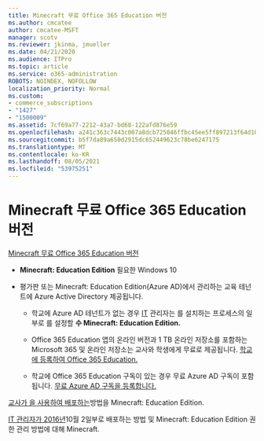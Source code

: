 ```yaml
---
title: Minecraft 무료 Office 365 Education 버전
ms.author: cmcatee
author: cmcatee-MSFT
manager: scotv
ms.reviewer: jkinma, jmueller
ms.date: 04/21/2020
ms.audience: ITPro
ms.topic: article
ms.service: o365-administration
ROBOTS: NOINDEX, NOFOLLOW
localization_priority: Normal
ms.custom:
- commerce_subscriptions
- "1427"
- "1500009"
ms.assetid: 7cf69a77-2212-43a7-bd68-122afd876e59
ms.openlocfilehash: a241c363c7443c007a8dcb725046ffbc45ee5ff897213f64d109eab8a4fc4ff4
ms.sourcegitcommit: b5f7da89a650d2915dc652449623c78be6247175
ms.translationtype: MT
ms.contentlocale: ko-KR
ms.lasthandoff: 08/05/2021
ms.locfileid: "53975251"
---
```

# <a name="minecraft-edition-with-office-365-education-for-free"></a>Minecraft 무료 Office 365 Education 버전

[Minecraft 무료 Office 365 Education 버전](https://docs.microsoft.com/education/windows/get-minecraft-for-education)
  
- **Minecraft: Education Edition** 필요한 Windows 10

- 평가판 또는 Minecraft: Education Edition(Azure AD)에서 관리하는 교육 테넌트에 Azure Active Directory 제공됩니다. 

  - 학교에 Azure AD 테넌트가 없는 경우 [IT](https://docs.microsoft.com/education/windows/school-get-minecraft) 관리자는 를 설치하는 프로세스의 일부로 를 설정할 **수 Minecraft: Education Edition.**

  - Office 365 Education 앱의 온라인 버전과 1 TB 온라인 저장소를 포함하는 Microsoft 365 및 온라인 저장소는 교사와 학생에게 무료로 제공됩니다. [학교에 등록하여 Office 365 Education.](https://www.microsoft.com/education/products/office)

  - 학교에 Office 365 Education 구독이 있는 경우 무료 Azure AD 구독이 포함됩니다. [무료 Azure AD 구독을 등록합니다.](https://msdn.microsoft.com/library/windows/hardware/mt703369%28v=vs.85%29.aspx)

[교사가 을 사용하여 배포하는](https://docs.microsoft.com/education/windows/teacher-get-minecraft)방법을 Minecraft: Education Edition.
  
[IT 관리자가 2016년](https://docs.microsoft.com/education/windows/school-get-minecraft)10월 2일부로 배포하는 방법 및 Minecraft: Education Edition 권한 관리 방법에 대해 Minecraft.